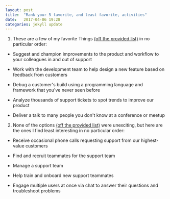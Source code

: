 ```yaml
---
layout: post
title:  "Rank your 5 favorite, and least favorite, activities"
date:   2017-04-06 19:28
categories: jekyll update
---
```

1. These are a few of my favorite Things [(off the provided list)](https://gist.github.com/fool/b0f254ff8c72a5765b6a9138249789d6) in no particular order:

  * Suggest and champion improvements to the product and workflow to your colleagues in and out of support
  
  * Work with the development team to help design a new feature based on feedback from customers
  
  * Debug a customer's build using a programming language and framework that you've never seen before
  
  * Analyze thousands of support tickets to spot trends to improve our product
  
  * Deliver a talk to many people you don't know at a conference or meetup  
  

2. None of the options [(off the provided list)](https://gist.github.com/fool/b0f254ff8c72a5765b6a9138249789d6) were unexciting, but here are the ones I find least interesting in no particular order:

  * Receive occasional phone calls requesting support from our highest-value customers
  
  * Find and recruit teammates for the support team
  
  * Manage a support team
  
  * Help train and onboard new support teammates
  
  * Engage multiple users at once via chat to answer their questions and troubleshoot problems

